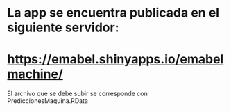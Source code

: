 # 
# La app se encuentra publicada en el siguiente servidor:

# https://emabel.shinyapps.io/emabelmachine/

El archivo que se debe subir se corresponde con PrediccionesMaquina.RData

